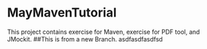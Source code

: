 # MayMavenTutorial
This project contains exercise for Maven, exercise for PDF tool, and JMockit.
##This is from a new Branch. asdfasdfasdfsd
